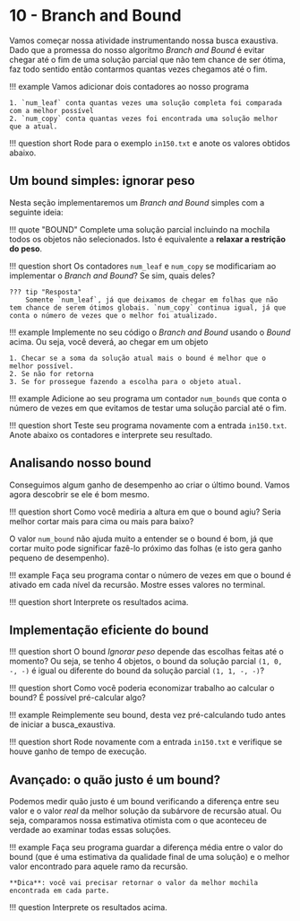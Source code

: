 # 10 - Branch and Bound

Vamos começar nossa atividade instrumentando nossa busca exaustiva. Dado que a promessa do nosso algoritmo *Branch and Bound* é evitar chegar até o fim de uma solução parcial que não tem chance de ser ótima, faz todo sentido então contarmos quantas vezes chegamos até o fim.

!!! example
    Vamos adicionar dois contadores ao nosso programa

    1. `num_leaf` conta quantas vezes uma solução completa foi comparada com a melhor possível
    2. `num_copy` conta quantas vezes foi encontrada uma solução melhor que a atual.

!!! question short
    Rode para o exemplo `in150.txt` e anote os valores obtidos abaixo.

## Um bound simples: ignorar peso

Nesta seção implementaremos um *Branch and Bound* simples com a seguinte ideia:

!!! quote "BOUND"
    Complete uma solução parcial incluindo na mochila todos os objetos não selecionados. Isto é equivalente a **relaxar a restrição do peso**.

!!! question short
    Os contadores `num_leaf` e `num_copy` se modificariam ao implementar o *Branch and Bound*? Se sim, quais deles?

    ??? tip "Resposta"
        Somente `num_leaf`, já que deixamos de chegar em folhas que não tem chance de serem ótimos globais. `num_copy` continua igual, já que conta o número de vezes que o melhor foi atualizado.

!!! example
    Implemente no seu código o *Branch and Bound* usando o *Bound* acima. Ou seja, você deverá, ao chegar em um objeto

    1. Checar se a soma da solução atual mais o bound é melhor que o melhor possível.
    2. Se não for retorna
    3. Se for prossegue fazendo a escolha para o objeto atual.

!!! example
    Adicione ao seu programa um contador `num_bounds` que conta o número de vezes em que evitamos de testar uma solução parcial até o fim.

!!! question short
    Teste seu programa novamente com a entrada `in150.txt`. Anote abaixo os contadores e interprete seu resultado.

## Analisando nosso bound

Conseguimos algum ganho de desempenho ao criar o último bound. Vamos agora descobrir se ele é bom mesmo.

!!! question short
Como você mediria a altura em que o bound agiu? Seria melhor cortar mais para cima ou mais para baixo?

O valor `num_bound` não ajuda muito a entender se o bound é bom, já que cortar muito pode significar fazê-lo próximo das folhas (e isto gera ganho pequeno de desempenho).

!!! example
Faça seu programa contar o número de vezes em que o bound é ativado em cada nível da recursão. Mostre esses valores no terminal.

!!! question short
Interprete os resultados acima.

## Implementação eficiente do bound

!!! question short
    O bound *Ignorar peso* depende das escolhas feitas até o momento? Ou seja, se tenho 4 objetos, o bound da solução parcial `(1, 0, -, -)` é igual ou diferente do bound da solução parcial `(1, 1, -, -)`?

!!! question short
    Como você poderia economizar trabalho ao calcular o bound? É possível pré-calcular algo?

!!! example
    Reimplemente seu bound, desta vez pré-calculando tudo antes de iniciar a busca_exaustiva.

!!! question short
    Rode novamente com a entrada `in150.txt` e verifique se houve ganho de tempo de execução.

## Avançado: o quão justo é um bound?

Podemos medir quão justo é um bound verificando a diferença entre seu valor e o valor *real* da melhor solução da subárvore de recursão atual. Ou seja, comparamos nossa estimativa otimista com o que aconteceu de verdade ao examinar todas essas soluções.

!!! example
    Faça seu programa guardar a diferença média entre o valor do bound (que é uma estimativa da qualidade final de uma solução) e o melhor valor encontrado para aquele ramo da recursão.

    **Dica**: você vai precisar retornar o valor da melhor mochila encontrada em cada parte.

!!! question
    Interprete os resultados acima.

